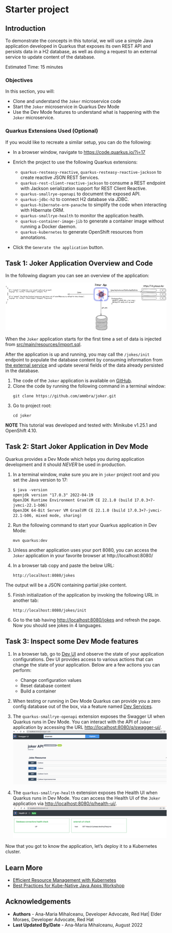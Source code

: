 # Starter project

## Introduction

To demonstrate the concepts in this tutorial, we will use a simple Java application developed in Quarkus that exposes its own REST API and persists data in a H2 database, as well as doing a request to an external service to update content of the database.

Estimated Time: 15 minutes

### Objectives

In this section, you will:
* Clone and understand the `Joker` microservice code
* Start the `Joker` microservice in Quarkus Dev Mode
* Use the Dev Mode features to understand what is happening with the `Joker` microservice.

### Quarkus Extensions Used (Optional)
If you would like to recreate a similar setup, you can do the following:

* In a browser window, navigate to https://code.quarkus.io/?j=17
* Enrich the project to use the following Quarkus extensions:

    * `quarkus-resteasy-reactive`, `quarkus-resteasy-reactive-jackson` to create reactive JSON REST Services.
    * `quarkus-rest-client-reactive-jackson` to consume a REST endpoint with Jackson serialization support for REST Client Reactive.
    * `quarkus-smallrye-openapi` to document the exposed API.
    * `quarkus-jdbc-h2` to connect H2 database via JDBC.
    * `quarkus-hibernate-orm-panache` to simplify the code when interacting with Hibernate ORM.
    * `quarkus-smallrye-health` to monitor the application health.
    * `quarkus-container-image-jib` to generate a container image without running a Docker daemon.
    * `quarkus-kubernetes` to generate OpenShift resources from annotations.
* Click the `Generate the application` button.


## Task 1: Joker Application Overview and Code

In the following diagram you can see an overview of the application:

![Joker Application Architecture Overview](images/efficient-app.png)

When the `Joker` application starts for the first time a set of data is injected from [src/main/resources/import.sql](https://github.com/ammbra/joker/blob/c407e0b1fe03729fa1f345afd19abc290e78fef3/src/main/resources/import.sqls).

After the application is up and running, you may call the `/jokes/init` endpoint to populate the database content by consuming information from [the external service](https://v2.jokeapi.dev) and update several fields of the data already persisted in the database.

1. The code of the `Joker` application is available on [GitHub](https://github.com/ammbra/joker.git).
2. Clone the code by running the following command in a terminal window:
   ```
   git clone https://github.com/ammbra/joker.git 
   ```
3. Go to project root:
   ```
   cd joker
   ```

**NOTE** This tutorial was developed and tested with: Minikube v1.25.1  and OpenShift 4.10.

## Task 2: Start Joker Application in Dev Mode

Quarkus provides a Dev Mode which helps you during application development and it should *NEVER* be used in production.

1. In a terminal window, make sure you are in `joker` project root and you set the Java version to 17:

   ```
   $ java -version
   openjdk version "17.0.3" 2022-04-19
   OpenJDK Runtime Environment GraalVM CE 22.1.0 (build 17.0.3+7-jvmci-22.1-b06)
   OpenJDK 64-Bit Server VM GraalVM CE 22.1.0 (build 17.0.3+7-jvmci-22.1-b06, mixed mode, sharing)
   ```

2. Run the following command to start your Quarkus application in Dev Mode:

   ```
   mvn quarkus:dev
   ```
3. Unless another application uses your port 8080, you can access the `Joker` application in your favorite browser at http://localhost:8080/
4. In a browser tab copy and paste the below URL:

   ```
   http://localhost:8080/jokes
   ```
The output will be a JSON containing partial joke content.

5. Finish initialization of the application by invoking the following URL in another tab:

   ```
   http://localhost:8080/jokes/init
   ```
   
6. Go to the tab having [http://localhost:8080/jokes](http://localhost:8080/jokes) and refresh the page. Now you should see jokes in 4 languages.

## Task 3: Inspect some Dev Mode features

1. In a browser tab, go to [Dev UI](http://localhost:8080/q/dev/) and observe the state of your application configurations.
   Dev UI provides access to various actions that can change the state of your application.
Below are a few actions you can perform:
   * Change configuration values
   * Reset database content 
   * Build a container


2. When testing or running in Dev Mode Quarkus can provide you a zero config database out of the box, via a feature named [Dev Services](https://quarkus.io/guides/datasource#dev-services). 

3. The `quarkus-smallrye-openapi` extension exposes the Swagger UI when Quarkus runs in Dev Mode. 
You can interact with the API of `Joker` application by accessing the URL [http://localhost:8080/q/swagger-ui/](http://localhost:8080/q/swagger-ui/).
![Joker Application Swagger UI in Dev Mode](images/swaggerui.png)

4. The `quarkus-smallrye-health` extension exposes the Health UI when Quarkus runs in Dev Mode. You can access the Health UI of the `Joker` application via [http://localhost:8080/q/health-ui/](http://localhost:8080/q/health-ui/).
![Joker Application Health UI in Dev Mode](images/healthui.png)


Now that you got to know the application, let’s deploy it to a Kubernetes cluster.

## Learn More

* [Efficient Resource Management with Kubernetes](https:dn.dev/kube-dev-practices)
* [Best Practices for Kube-Native Java Apps Workshop](https://redhat-scholars.github.io/kube-native-java-apps)

## Acknowledgements
* **Authors** - Ana-Maria Mihalceanu, Developer Advocate, Red Hat| Elder Moraes, Developer Advocate, Red Hat
* **Last Updated By/Date** - Ana-Maria Mihalceanu,  August 2022